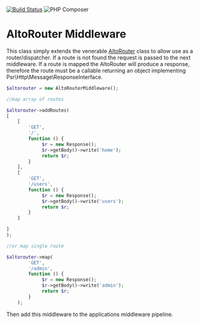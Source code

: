 [![Build Status](https://travis-ci.org/gnatsnapper/altorouter-middleware.svg?branch=master)](https://travis-ci.org/gnatsnapper/altorouter-middleware)
![PHP Composer](https://github.com/gnatsnapper/altorouter-middleware/workflows/PHP%20Composer/badge.svg)

# AltoRouter Middleware

This class simply extends the venerable [AltoRouter](https://github.com/dannyvankooten/AltoRouter) class to allow use as a router/dispatcher.  If a route is not found the request is passed to the next middleware.  If a route is mapped the AltoRouter will produce a response, therefore the route must be a callable returning an object implementing Psr\Http\Message\ResponseInterface.


```php
$altorouter = new AltoRouterMiddleware();

//map array of routes

$altorouter->addRoutes(
[
    [
        'GET',
        '/',
        function () {
             $r = new Response();
             $r->getBody()->write('home');
             return $r;
        }
    ],
    [
        'GET',
        '/users',
        function () {
             $r = new Response();
             $r->getBody()->write('users');
             return $r;
        }
    ]

]
);

//or map single route

$altorouter->map(
        'GET',
        '/admin',
        function () {
             $r = new Response();
             $r->getBody()->write('admin');
             return $r;
        }
    );


```

Then add this middleware to the applications middleware pipeline.

